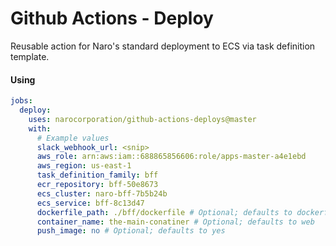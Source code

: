 # Github Actions - Deploy

Reusable action for Naro's standard deployment to ECS via task
definition template.

#### Using

```yaml
jobs:
  deploy:
    uses: narocorporation/github-actions-deploys@master
    with:
      # Example values
      slack_webhook_url: <snip>
      aws_role: arn:aws:iam::688865856606:role/apps-master-a4e1ebd
      aws_region: us-east-1
      task_definition_family: bff
      ecr_repository: bff-50e8673
      ecs_cluster: naro-bff-7b5b24b
      ecs_service: bff-8c13d47
      dockerfile_path: ./bff/dockerfile # Optional; defaults to dockerfile
      container_name: the-main-conatiner # Optional; defaults to web
      push_image: no # Optional; defaults to yes
```
